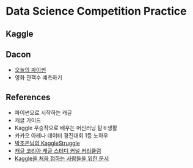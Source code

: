 # Data Science Competition Practice

## Kaggle

## Dacon
- [오늘의 파이썬](https://dacon.io/competitions/open/235698/talkboard)
- 영화 관객수 예측하기

## References
- 파이썬으로 시작하는 캐글
- 캐글 가이드
- Kaggle 우승작으로 배우는 머신러닝 탐ㅎ생활
- 카카오 아레나 데이터 경진대회 1등 노하우
- [박조은님의 KaggleStruggle](https://github.com/corazzon/KaggleStruggle)
- [캐글 코리아 캐글 스터디 커널 커리큘럼](https://kaggle-kr.tistory.com/32)
- [Kaggle을 처음 접하는 사람들을 위한 문서](https://github.com/stevekwon211/Hello-Kaggle-Guide-KOR)
